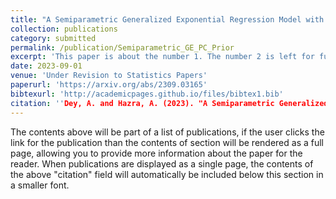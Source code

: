 ```yaml
---
title: "A Semiparametric Generalized Exponential Regression Model with a Principled Distance-based Prior for Analyzing Trends in Rainfall"
collection: publications
category: submitted
permalink: /publication/Semiparametric_GE_PC_Prior
excerpt: 'This paper is about the number 1. The number 2 is left for future work.'
date: 2023-09-01
venue: 'Under Revision to Statistics Papers'
paperurl: 'https://arxiv.org/abs/2309.03165'
bibtexurl: 'http://academicpages.github.io/files/bibtex1.bib'
citation: ''Dey, A. and Hazra, A. (2023). "A Semiparametric Generalized Exponential Regression Model with a Principled Distance-based Prior for Analyzing Trends in Rainfall" Submitted.'
---
```

The contents above will be part of a list of publications, if the user clicks the link for the publication than the contents of section will be rendered as a full page, allowing you to provide more information about the paper for the reader. When publications are displayed as a single page, the contents of the above "citation" field will automatically be included below this section in a smaller font.
